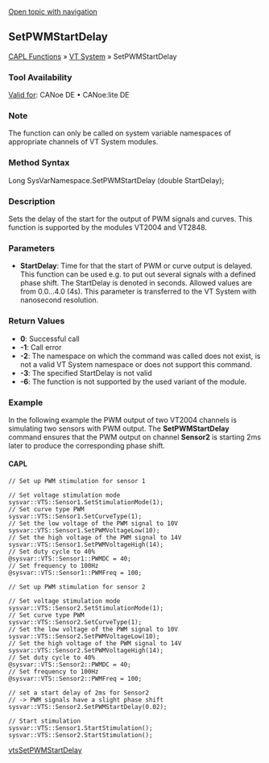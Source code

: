 [Open topic with navigation](../../../../../CANoeDEFamily.htm#Topics/CAPLFunctions/VTSystem/Functions/CAPLfunctionVTSSetPWMStartDelay.md)

## SetPWMStartDelay

[CAPL Functions](../../CAPLfunctions.md) » [VT System](../CAPLfunctionsVTSystemOverview.md) » SetPWMStartDelay

### Tool Availability

[Valid for](../../../Shared/FeatureAvailability.md): CANoe DE • CANoe:lite DE

### Note

The function can only be called on system variable namespaces of appropriate channels of VT System modules.

### Method Syntax

Long SysVarNamespace.SetPWMStartDelay (double StartDelay);

### Description

Sets the delay of the start for the output of PWM signals and curves. This function is supported by the modules VT2004 and VT2848.

### Parameters

- **StartDelay**: Time for that the start of PWM or curve output is delayed. This function can be used e.g. to put out several signals with a defined phase shift. The StartDelay is denoted in seconds. Allowed values are from 0.0...4.0 (4s). This parameter is transferred to the VT System with nanosecond resolution.

### Return Values

- **0**: Successful call
- **-1**: Call error
- **-2**: The namespace on which the command was called does not exist, is not a valid VT System namespace or does not support this command.
- **-3**: The specified StartDelay is not valid
- **-6**: The function is not supported by the used variant of the module.

### Example

In the following example the PWM output of two VT2004 channels is simulating two sensors with PWM output. The **SetPWMStartDelay** command ensures that the PWM output on channel **Sensor2** is starting 2ms later to produce the corresponding phase shift.

#### CAPL

```plaintext
// Set up PWM stimulation for sensor 1

// Set voltage stimulation mode
sysvar::VTS::Sensor1.SetStimulationMode(1);
// Set curve type PWM
sysvar::VTS::Sensor1.SetCurveType(1);
// Set the low voltage of the PWM signal to 10V
sysvar::VTS::Sensor1.SetPWMVoltageLow(10);
// Set the high voltage of the PWM signal to 14V
sysvar::VTS::Sensor1.SetPWMVoltageHigh(14);
// Set duty cycle to 40%
@sysvar::VTS::Sensor1::PWMDC = 40;
// Set frequency to 100Hz
@sysvar::VTS::Sensor1::PWMFreq = 100;

// Set up PWM stimulation for sensor 2

// Set voltage stimulation mode
sysvar::VTS::Sensor2.SetStimulationMode(1);
// Set curve type PWM
sysvar::VTS::Sensor2.SetCurveType(1);
// Set the low voltage of the PWM signal to 10V
sysvar::VTS::Sensor2.SetPWMVoltageLow(10);
// Set the high voltage of the PWM signal to 14V
sysvar::VTS::Sensor2.SetPWMVoltageHigh(14);
// Set duty cycle to 40%
@sysvar::VTS::Sensor2::PWMDC = 40;
// Set frequency to 100Hz
@sysvar::VTS::Sensor2::PWMFreq = 100;

// set a start delay of 2ms for Sensor2
// -> PWM signals have a slight phase shift
sysvar::VTS::Sensor2.SetPWMStartDelay(0.02);

// Start stimulation
sysvar::VTS::Sensor1.StartStimulation();
sysvar::VTS::Sensor2.StartStimulation();
```

[vtsSetPWMStartDelay](CAPLfunctionVTSvtsSetPWMStartDelay.md)
